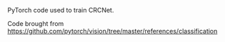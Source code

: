 PyTorch code used to train CRCNet.

Code brought from https://github.com/pytorch/vision/tree/master/references/classification

